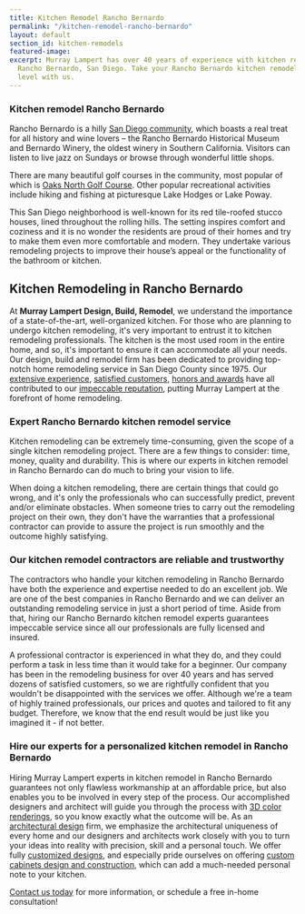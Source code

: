 ```yaml
---
title: Kitchen Remodel Rancho Bernardo
permalink: "/kitchen-remodel-rancho-bernardo"
layout: default
section_id: kitchen-remodels
featured-image: 
excerpt: Murray Lampert has over 40 years of experience with kitchen remodeling in
  Rancho Bernardo, San Diego. Take your Rancho Bernardo kitchen remodel to the next
  level with us.
---
```


### Kitchen remodel Rancho Bernardo
Rancho Bernardo is a hilly <a href="http://murraylampert.com">San Diego community</a>, which boasts a real treat for all history and wine lovers – the Rancho Bernardo Historical Museum and Bernardo Winery, the oldest winery in Southern California. Visitors can listen to live jazz on Sundays or browse through wonderful little shops.

There are many beautiful golf courses in the community, most popular of which is <a href="http://www.jcgolf.com/oaks.htm">Oaks North Golf Course</a>. Other popular recreational activities include hiking and fishing at picturesque Lake Hodges or Lake Poway.

This San Diego neighborhood is well-known for its red tile-roofed stucco houses, lined throughout the rolling hills. The setting inspires comfort and coziness and it is no wonder the residents are proud of their homes and try to make them even more comfortable and modern. They undertake various remodeling projects to improve their house’s appeal or the functionality of the bathroom or kitchen.

## Kitchen Remodeling in Rancho Bernardo

At <strong>Murray Lampert Design, Build, Remodel</strong>, we understand the importance of a state-of-the-art, well-organized kitchen. For those who are planning to undergo kitchen remodeling, it's very important to entrust it to kitchen remodeling professionals. The kitchen is the most used room in the entire home, and so, it's important to ensure it can accommodate all your needs. Our design, build and remodel firm has been dedicated to providing top-notch home remodeling service in San Diego County since 1975. Our <a href="http://murraylampert.com/about-murray-lampert-design-build-remodel/">extensive experience</a>, <a href="http://murraylampert.com/testimonials/">satisfied customers</a>, <a href="http://murraylampert.com/another-better-business-bureau-torch-award/">honors and awards</a> have all contributed to our <a href="https://www.youtube.com/watch?v=RGn8ISNG-AY&amp;feature=youtu.be">impeccable reputation</a>, putting Murray Lampert at the forefront of home remodeling.

### Expert Rancho Bernardo kitchen remodel service

Kitchen remodeling can be extremely time-consuming, given the scope of a single kitchen remodeling project. There are a few things to consider: time, money, quality and durability. This is where our experts in kitchen remodel in Rancho Bernardo can do much to bring your vision to life.

When doing a kitchen remodeling, there are certain things that could go wrong, and it's only the professionals who can successfully predict, prevent and/or eliminate obstacles. When someone tries to carry out the remodeling project on their own, they don't have the warranties that a professional contractor can provide to assure the project is run smoothly and the outcome highly satisfying.

### Our kitchen remodel contractors are reliable and trustworthy

The contractors who handle your kitchen remodeling in Rancho Bernardo have both the experience and expertise needed to do an excellent job. We are one of the best companies in Rancho Bernardo and we can deliver an outstanding remodeling service in just a short period of time. Aside from that, hiring our Rancho Bernardo kitchen remodel experts guarantees impeccable service since all our professionals are fully licensed and insured.

A professional contractor is experienced in what they do, and they could perform a task in less time than it would take for a beginner. Our company has been in the remodeling business for over 40 years and has served dozens of satisfied customers, so we are rightfully confident that you wouldn't be disappointed with the services we offer. Although we're a team of highly trained professionals, our prices and quotes and tailored to fit any budget. Therefore, we know that the end result would be just like you imagined it - if not better.

### Hire our experts for a personalized kitchen remodel in Rancho Bernardo

Hiring Murray Lampert experts in kitchen remodel in Rancho Bernardo guarantees not only flawless workmanship at an affordable price, but also enables you to be involved in every step of the process. Our accomplished designers and architect will guide you through the process with <a href="http://murraylampert.com/3d-architectural-rendering-services/">3D color renderings</a>, so you know exactly what the outcome will be. As an <a href="http://murraylampert.com/san-diego-architectural-design-services/">architectural design</a> firm, we emphasize the architectural uniqueness of every home and our designers and architects work closely with you to turn your ideas into reality with precision, skill and a personal touch. We offer fully <a href="http://murraylampert.com/san-diego-home-design-services/">customized designs</a>, and especially pride ourselves on offering <a href="http://murraylampert.com/san-diego-custom-cabinet-construction-services/">custom cabinets design and construction</a>, which can add a much-needed personal note to your kitchen.

[Contact us today](#quick-contact) for more information, or schedule a free in-home consultation!
